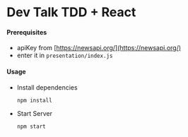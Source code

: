 # Dev Talk TDD + React

#### Prerequisites

- apiKey from [https://newsapi.org/](https://newsapi.org/)
- enter it in `presentation/index.js`

#### Usage



- Install dependencies

  ```sh
  npm install
  ```

- Start Server

  ```sh
  npm start
  ```

